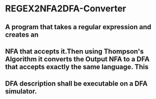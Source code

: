 # REGEX2NFA2DFA-Converter
## A program that takes a regular expression and creates an 
## NFA that accepts it.Then using Thompson's Algorithm it converts the Output NFA to a DFA that accepts exactly the same language. This 
## DFA description shall be executable on a DFA simulator.
